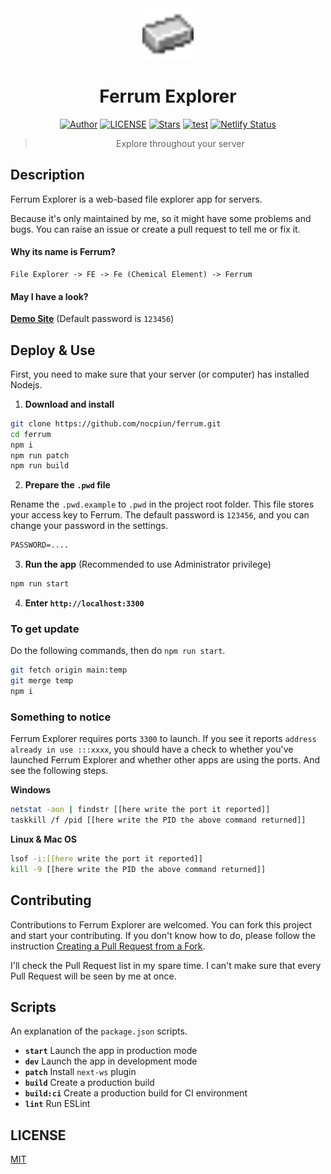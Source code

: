 <div align="center">

<img src="./public/icon.png" style="width:82px;"/>

# Ferrum Explorer

[![Author](https://img.shields.io/badge/Author-NriotHrreion-red.svg "Author")](https://github.com/NriotHrreion)
[![LICENSE](https://img.shields.io/badge/license-MIT-blue.svg "LICENSE")](./LICENSE)
[![Stars](https://img.shields.io/github/stars/nocpiun/ferrum.svg?label=Stars)](https://github.com/nocpiun/ferrum/stargazers)
[![test](https://img.shields.io/github/actions/workflow/status/nocpiun/ferrum/ci.yml)](https://github.com/nocpiun/ferrum/actions/workflows/ci.yml)
[![Netlify Status](https://api.netlify.com/api/v1/badges/4bbf93a7-63d0-4512-bb3a-09345632ad1e/deploy-status)](https://app.netlify.com/sites/inspiring-torte-1d7e94/deploys)

> Explore throughout your server

</div>

## Description

Ferrum Explorer is a web-based file explorer app for servers.

Because it's only maintained by me, so it might have some problems and bugs. You can raise an issue or create a pull request to tell me or fix it.

#### Why its name is Ferrum?

```
File Explorer -> FE -> Fe (Chemical Element) -> Ferrum
```

#### May I have a look?

**[Demo Site](https://ferrum-demo.nin.red)** (Default password is `123456`)

## Deploy & Use

First, you need to make sure that your server (or computer) has installed Nodejs.

1. **Download and install**

```bash
git clone https://github.com/nocpiun/ferrum.git
cd ferrum
npm i
npm run patch
npm run build
```

2. **Prepare the `.pwd` file**

Rename the `.pwd.example` to `.pwd` in the project root folder. This file stores your access key to Ferrum. The default password is `123456`, and you can change your password in the settings.

```txt
PASSWORD=....
```

3. **Run the app** (Recommended to use Administrator privilege)

```bash
npm run start
```

4. **Enter `http://localhost:3300`**

### To get update

Do the following commands, then do `npm run start`.

```bash
git fetch origin main:temp
git merge temp
npm i
```

### Something to notice

Ferrum Explorer requires ports `3300` to launch. If you see it reports `address already in use :::xxxx`, you should have a check to whether you've launched Ferrum Explorer and whether other apps are using the ports. And see the following steps.

**Windows**

```bash
netstat -aon | findstr [[here write the port it reported]]
taskkill /f /pid [[here write the PID the above command returned]]
```

**Linux & Mac OS**

```bash
lsof -i:[[here write the port it reported]]
kill -9 [[here write the PID the above command returned]]
```

## Contributing

Contributions to Ferrum Explorer are welcomed. You can fork this project and start your contributing. If you don't know how to do, please follow the instruction [Creating a Pull Request from a Fork](https://help.github.com/en/github/collaborating-with-issues-and-pull-requests/creating-a-pull-request-from-a-fork).

I'll check the Pull Request list in my spare time. I can't make sure that every Pull Request will be seen by me at once.

## Scripts

An explanation of the `package.json` scripts.

- **`start`** Launch the app in production mode
- **`dev`** Launch the app in development mode
- **`patch`** Install `next-ws` plugin
- **`build`** Create a production build
- **`build:ci`** Create a production build for CI environment
- **`lint`** Run ESLint

## LICENSE

[MIT](./LICENSE)

